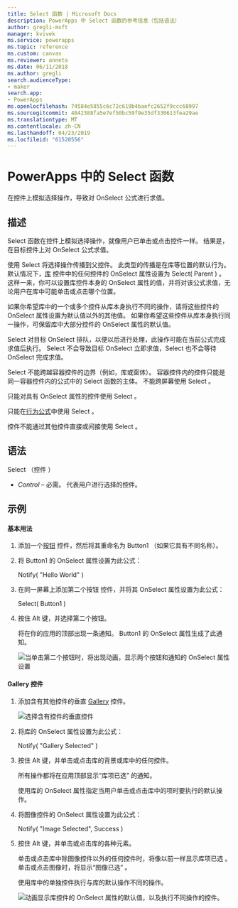 ```yaml
---
title: Select 函数 | Microsoft Docs
description: PowerApps 中 Select 函数的参考信息（包括语法）
author: gregli-msft
manager: kvivek
ms.service: powerapps
ms.topic: reference
ms.custom: canvas
ms.reviewer: anneta
ms.date: 06/11/2018
ms.author: gregli
search.audienceType:
- maker
search.app:
- PowerApps
ms.openlocfilehash: 74584e5855c6c72c619b4baefc2652f9ccc68997
ms.sourcegitcommit: 4042388fa5e7ef50bc59f9e35df330613fea29ae
ms.translationtype: MT
ms.contentlocale: zh-CN
ms.lasthandoff: 04/23/2019
ms.locfileid: "61520556"
---
```

# <a name="select-function-in-powerapps"></a>PowerApps 中的 Select 函数
在控件上模拟选择操作，导致对 OnSelect  公式进行求值。

## <a name="description"></a>描述
Select  函数在控件上模拟选择操作，就像用户已单击或点击控件一样。 结果是，在目标控件上对 OnSelect  公式求值。

使用 Select  将选择操作传播到父控件。 此类型的传播是在库等位置的默认行为。 默认情况下，[库](../controls/control-gallery.md)  控件中的任何控件的 OnSelect  属性设置为 Select( Parent )  。 这样一来，你可以设置库控件本身的 OnSelect  属性的值，并将对该公式求值，无论用户在库中可能单击或点击哪个位置。

如果你希望库中的一个或多个控件从库本身执行不同的操作，请将这些控件的 OnSelect  属性设置为默认值以外的其他值。 如果你希望这些控件从库本身执行同一操作，可保留库中大部分控件的 OnSelect  属性的默认值。

Select  对目标 OnSelect  排队，以便以后进行处理，此操作可能在当前公式完成求值后执行。 Select  不会导致目标 OnSelect  立即求值，Select  也不会等待 OnSelect  完成求值。

Select  不能跨越容器控件的边界（例如，库或窗体）。 容器控件内的控件只能是同一容器控件内的公式中的 Select  函数的主体。 不能跨屏幕使用 Select  。

只能对具有 OnSelect  属性的控件使用 Select  。

只能在[行为公式](../working-with-formulas-in-depth.md)中使用 Select  。

控件不能通过其他控件直接或间接使用 Select  。

## <a name="syntax"></a>语法
Select  （控件  ）

* *Control* – 必需。  代表用户进行选择的控件。

## <a name="examples"></a>示例

#### <a name="basic-usage"></a>基本用法

1. 添加一个[按钮](../controls/control-button.md)  控件，然后将其重命名为 Button1  （如果它具有不同名称）。

1. 将 Button1  的 OnSelect  属性设置为此公式：

    Notify( "Hello World" ) 

1. 在同一屏幕上添加第二个按钮  控件，并将其 OnSelect  属性设置为此公式：

    Select( Button1 ) 

1. 按住 Alt 键，并选择第二个按钮。

    将在你的应用的顶部出现一条通知。 Button1  的 OnSelect  属性生成了此通知。

    ![当单击第二个按钮时，将出现动画，显示两个按钮和通知的 OnSelect 属性设置](media/function-select/basic-select.gif)

#### <a name="gallery-control"></a>Gallery 控件

1. 添加含有其他控件的垂直 [Gallery](../controls/control-gallery.md)  控件。

    ![选择含有控件的垂直控件](media/function-select/select-gallery.png)

2. 将库的 OnSelect  属性设置为此公式：
 
    Notify( "Gallery Selected" ) 

3. 按住 Alt 键，并单击或点击库的背景或库中的任何控件。

    所有操作都将在应用顶部显示“库项已选”  的通知。

    使用库的 OnSelect  属性指定当用户单击或点击库中的项时要执行的默认操作。

5. 将图像控件的 OnSelect  属性设置为此公式：

    Notify( "Image Selected", Success ) 

6. 按住 Alt 键，并单击或点击库的各种元素。

    单击或点击库中除图像控件以外的任何控件时，将像以前一样显示库项已选  。 单击或点击图像时，将显示“图像已选”  。
 
    使用库中的单独控件执行与库的默认操作不同的操作。

    ![动画显示库控件的 OnSelect 属性的默认值，以及执行不同操作的控件。](media/function-select/gallery-select.gif)
